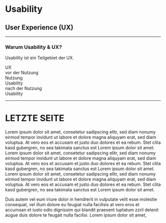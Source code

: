 <style>
section{
font-size: 70%;
}
</style>

# Usability #
## User Experience (UX) ##

---

### Warum Usability & UX? ###

Usability ist ein Teilgebiet der UX.

<div class="full ux">UX</div>

<div class="flex-full">
<div>vor der Nutzung</div>
<div>Nutzung<div class="">Usability</div></div>
<div>nach der Nutzung</div>
</div>


<div class="flex-full">
<div></div>
<div class="usability">Usability</div>
<div></div>
</div>

---

# LETZTE SEITE #

Lorem ipsum dolor sit amet, consetetur sadipscing elitr, sed diam nonumy eirmod tempor invidunt ut labore et dolore magna aliquyam erat, sed diam voluptua. At vero eos et accusam et justo duo dolores et ea rebum. Stet clita kasd gubergren, no sea takimata sanctus est Lorem ipsum dolor sit amet. Lorem ipsum dolor sit amet, consetetur sadipscing elitr, sed diam nonumy eirmod tempor invidunt ut labore et dolore magna aliquyam erat, sed diam voluptua. At vero eos et accusam et justo duo dolores et ea rebum. Stet clita kasd gubergren, no sea takimata sanctus est Lorem ipsum dolor sit amet. Lorem ipsum dolor sit amet, consetetur sadipscing elitr, sed diam nonumy eirmod tempor invidunt ut labore et dolore magna aliquyam erat, sed diam voluptua. At vero eos et accusam et justo duo dolores et ea rebum. Stet clita kasd gubergren, no sea takimata sanctus est Lorem ipsum dolor sit amet.   

Duis autem vel eum iriure dolor in hendrerit in vulputate velit esse molestie consequat, vel illum dolore eu feugiat nulla facilisis at vero eros et accumsan et iusto odio dignissim qui blandit praesent luptatum zzril delenit augue duis dolore te feugait nulla facilisi. Lorem ipsum dolor sit amet,